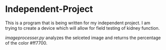 # Independent-Project
This is a program that is being written for my independent project. I am trying to create a device which will allow for field testing of kidney function.

*imageprocesser.py* analyzes the selceted image and returns the percentage of the color #ff7700.